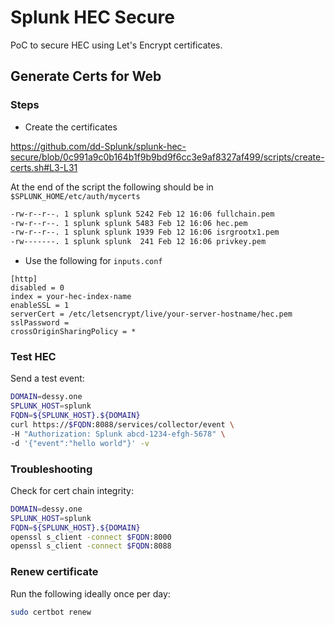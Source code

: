 # Splunk HEC Secure

PoC to secure HEC using Let's Encrypt certificates.

## Generate Certs for Web

### Steps

- Create the certificates

<https://github.com/dd-Splunk/splunk-hec-secure/blob/0c991a9c0b164b1f9b9bd9f6cc3e9af8327af499/scripts/create-certs.sh#L3-L31>

At the end of the script the following should be
in `$SPLUNK_HOME/etc/auth/mycerts`

```bash
-rw-r--r--. 1 splunk splunk 5242 Feb 12 16:06 fullchain.pem
-rw-r--r--. 1 splunk splunk 5483 Feb 12 16:06 hec.pem
-rw-r--r--. 1 splunk splunk 1939 Feb 12 16:06 isrgrootx1.pem
-rw-------. 1 splunk splunk  241 Feb 12 16:06 privkey.pem

```

- Use the following for `inputs.conf`

```ìni
[http]
disabled = 0
index = your-hec-index-name
enableSSL = 1
serverCert = /etc/letsencrypt/live/your-server-hostname/hec.pem
sslPassword =
crossOriginSharingPolicy = *
```

### Test HEC

Send a test event:

```bash
DOMAIN=dessy.one
SPLUNK_HOST=splunk
FQDN=${SPLUNK_HOST}.${DOMAIN}
curl https://$FQDN:8088/services/collector/event \
-H "Authorization: Splunk abcd-1234-efgh-5678" \
-d '{"event":"hello world"}' -v
```

### Troubleshooting

Check for cert chain integrity:

```bash
DOMAIN=dessy.one
SPLUNK_HOST=splunk
FQDN=${SPLUNK_HOST}.${DOMAIN}
openssl s_client -connect $FQDN:8000
openssl s_client -connect $FQDN:8088
```

### Renew certificate

Run the following ideally once per day:

```bash
sudo certbot renew
```
